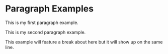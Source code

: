 # Paragraph Examples

This is my first paragraph example.

This is my second paragraph example.

This example will feature a break
about here but it will show up on
 the same line.
